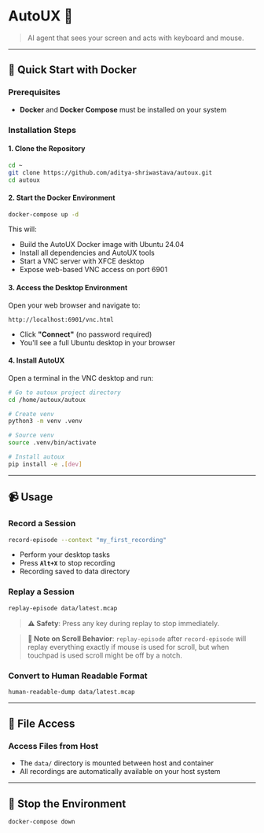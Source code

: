 # AutoUX 🤖

> AI agent that sees your screen and acts with keyboard and mouse.

---

## 🚀 Quick Start with Docker

### Prerequisites

- **Docker** and **Docker Compose** must be installed on your system

### Installation Steps

#### 1. Clone the Repository
```bash
cd ~
git clone https://github.com/aditya-shriwastava/autoux.git
cd autoux
```

#### 2. Start the Docker Environment
```bash
docker-compose up -d
```

This will:
- Build the AutoUX Docker image with Ubuntu 24.04
- Install all dependencies and AutoUX tools
- Start a VNC server with XFCE desktop
- Expose web-based VNC access on port 6901

#### 3. Access the Desktop Environment
Open your web browser and navigate to:
```
http://localhost:6901/vnc.html
```
- Click **"Connect"** (no password required)
- You'll see a full Ubuntu desktop in your browser

#### 4. Install AutoUX
Open a terminal in the VNC desktop and run:
```bash
# Go to autoux project directory
cd /home/autoux/autoux
```
```bash
# Create venv
python3 -m venv .venv
```
```bash
# Source venv
source .venv/bin/activate
```
```bash
# Install autoux
pip install -e .[dev]
```

---

## 📹 Usage

### Record a Session
```bash
record-episode --context "my_first_recording"
```
- Perform your desktop tasks
- Press **`Alt+X`** to stop recording
- Recording saved to data directory

### Replay a Session
```bash
replay-episode data/latest.mcap
```

> **⚠️ Safety**: Press any key during replay to stop immediately.

> **📝 Note on Scroll Behavior**: `replay-episode` after `record-episode` will replay everything exactly if mouse is used for scroll, but when touchpad is used scroll might be off by a notch.

### Convert to Human Readable Format
```bash
human-readable-dump data/latest.mcap
```

---

## 📁 File Access

### Access Files from Host
- The `data/` directory is mounted between host and container
- All recordings are automatically available on your host system

---

## 🛑 Stop the Environment
```bash
docker-compose down
```

